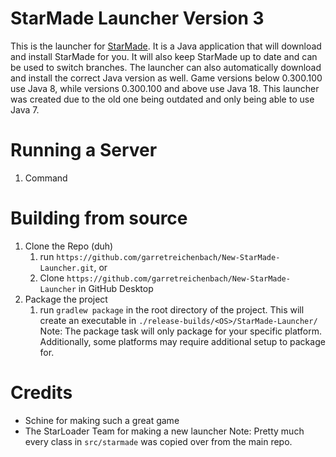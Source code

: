 # StarMade Launcher Version 3

This is the launcher for [StarMade](https://www.star-made.org/). It is a Java application that will download and install
StarMade for you. It will also keep StarMade up to date and can be used to switch branches.
The launcher can also automatically download and install the correct Java version as well. Game versions below 0.300.100
use Java 8, while versions 0.300.100 and above use Java 18.
This launcher was created due to the old one being outdated and only being able to use Java 7.

# Running a Server

1. Command


# Building from source

1. Clone the Repo (duh)
    1. run `https://github.com/garretreichenbach/New-StarMade-Launcher.git`, or
    2. Clone `https://github.com/garretreichenbach/New-StarMade-Launcher` in GitHub Desktop
2. Package the project
    1. run `gradlew package` in the root directory of the project. This will create an executable in `./release-builds/<OS>/StarMade-Launcher/`
        Note: The package task will only package for your specific platform. Additionally, some platforms may require additional setup to package for.

# Credits

- Schine for making such a great game
- The StarLoader Team for making a new launcher
  Note: Pretty much every class in `src/starmade` was copied over from the main repo.
